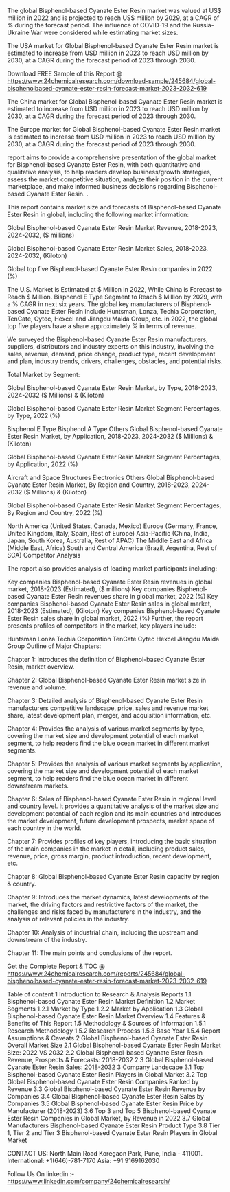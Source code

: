 The global Bisphenol-based Cyanate Ester Resin market was valued at US$ million in 2022 and is projected to reach US$ million by 2029, at a CAGR of % during the forecast period. The influence of COVID-19 and the Russia-Ukraine War were considered while estimating market sizes.

The USA market for Global Bisphenol-based Cyanate Ester Resin market is estimated to increase from USD million in 2023 to reach USD million by 2030, at a CAGR during the forecast period of 2023 through 2030.

Download FREE Sample of this Report @ https://www.24chemicalresearch.com/download-sample/245684/global-bisphenolbased-cyanate-ester-resin-forecast-market-2023-2032-619

The China market for Global Bisphenol-based Cyanate Ester Resin market is estimated to increase from USD million in 2023 to reach USD million by 2030, at a CAGR during the forecast period of 2023 through 2030.

The Europe market for Global Bisphenol-based Cyanate Ester Resin  market is estimated to increase from USD million in 2023 to reach USD million by 2030, at a CAGR during the forecast period of 2023 through 2030.

report aims to provide a comprehensive presentation of the global market for Bisphenol-based Cyanate Ester Resin, with both quantitative and qualitative analysis, to help readers develop business/growth strategies, assess the market competitive situation, analyze their position in the current marketplace, and make informed business decisions regarding Bisphenol-based Cyanate Ester Resin. .

This report contains market size and forecasts of Bisphenol-based Cyanate Ester Resin in global, including the following market information:

Global Bisphenol-based Cyanate Ester Resin Market Revenue, 2018-2023, 2024-2032, ($ millions)

Global Bisphenol-based Cyanate Ester Resin Market Sales, 2018-2023, 2024-2032, (Kiloton)

Global top five Bisphenol-based Cyanate Ester Resin companies in 2022 (%)

The U.S. Market is Estimated at $ Million in 2022, While China is Forecast to Reach $ Million.
Bisphenol E Type Segment to Reach $ Million by 2029, with a % CAGR in next six years.
The global key manufacturers of Bisphenol-based Cyanate Ester Resin include Huntsman, Lonza, Techia Corporation, TenCate, Cytec, Hexcel and Jiangdu Maida Group, etc. in 2022, the global top five players have a share approximately % in terms of revenue.

We surveyed the Bisphenol-based Cyanate Ester Resin manufacturers, suppliers, distributors and industry experts on this industry, involving the sales, revenue, demand, price change, product type, recent development and plan, industry trends, drivers, challenges, obstacles, and potential risks.

Total Market by Segment:

Global Bisphenol-based Cyanate Ester Resin Market, by Type, 2018-2023, 2024-2032 ($ Millions) & (Kiloton)

Global Bisphenol-based Cyanate Ester Resin Market Segment Percentages, by Type, 2022 (%)

Bisphenol E Type
Bisphenol A Type
Others
Global Bisphenol-based Cyanate Ester Resin Market, by Application, 2018-2023, 2024-2032 ($ Millions) & (Kiloton)

Global Bisphenol-based Cyanate Ester Resin Market Segment Percentages, by Application, 2022 (%)

Aircraft and Space Structures
Electronics
Others
Global Bisphenol-based Cyanate Ester Resin Market, By Region and Country, 2018-2023, 2024-2032 ($ Millions) & (Kiloton)

Global Bisphenol-based Cyanate Ester Resin Market Segment Percentages, By Region and Country, 2022 (%)

North America (United States, Canada, Mexico)
Europe (Germany, France, United Kingdom, Italy, Spain, Rest of Europe)
Asia-Pacific (China, India, Japan, South Korea, Australia, Rest of APAC)
The Middle East and Africa (Middle East, Africa)
South and Central America (Brazil, Argentina, Rest of SCA)
Competitor Analysis

The report also provides analysis of leading market participants including:

Key companies Bisphenol-based Cyanate Ester Resin revenues in global market, 2018-2023 (Estimated), ($ millions)
Key companies Bisphenol-based Cyanate Ester Resin revenues share in global market, 2022 (%)
Key companies Bisphenol-based Cyanate Ester Resin sales in global market, 2018-2023 (Estimated), (Kiloton)
Key companies Bisphenol-based Cyanate Ester Resin sales share in global market, 2022 (%)
Further, the report presents profiles of competitors in the market, key players include:

Huntsman
Lonza
Techia Corporation
TenCate
Cytec
Hexcel
Jiangdu Maida Group
Outline of Major Chapters:

Chapter 1: Introduces the definition of Bisphenol-based Cyanate Ester Resin, market overview.

Chapter 2: Global Bisphenol-based Cyanate Ester Resin market size in revenue and volume.

Chapter 3: Detailed analysis of Bisphenol-based Cyanate Ester Resin manufacturers competitive landscape, price, sales and revenue market share, latest development plan, merger, and acquisition information, etc.

Chapter 4: Provides the analysis of various market segments by type, covering the market size and development potential of each market segment, to help readers find the blue ocean market in different market segments.

Chapter 5: Provides the analysis of various market segments by application, covering the market size and development potential of each market segment, to help readers find the blue ocean market in different downstream markets.

Chapter 6: Sales of Bisphenol-based Cyanate Ester Resin in regional level and country level. It provides a quantitative analysis of the market size and development potential of each region and its main countries and introduces the market development, future development prospects, market space of each country in the world.

Chapter 7: Provides profiles of key players, introducing the basic situation of the main companies in the market in detail, including product sales, revenue, price, gross margin, product introduction, recent development, etc.

Chapter 8: Global Bisphenol-based Cyanate Ester Resin capacity by region & country.

Chapter 9: Introduces the market dynamics, latest developments of the market, the driving factors and restrictive factors of the market, the challenges and risks faced by manufacturers in the industry, and the analysis of relevant policies in the industry.

Chapter 10: Analysis of industrial chain, including the upstream and downstream of the industry.

Chapter 11: The main points and conclusions of the report.

Get the Complete Report & TOC @ https://www.24chemicalresearch.com/reports/245684/global-bisphenolbased-cyanate-ester-resin-forecast-market-2023-2032-619

Table of content
1 Introduction to Research & Analysis Reports
1.1 Bisphenol-based Cyanate Ester Resin Market Definition
1.2 Market Segments
1.2.1 Market by Type
1.2.2 Market by Application
1.3 Global Bisphenol-based Cyanate Ester Resin Market Overview
1.4 Features & Benefits of This Report
1.5 Methodology & Sources of Information
1.5.1 Research Methodology
1.5.2 Research Process
1.5.3 Base Year
1.5.4 Report Assumptions & Caveats
2 Global Bisphenol-based Cyanate Ester Resin Overall Market Size
2.1 Global Bisphenol-based Cyanate Ester Resin Market Size: 2022 VS 2032
2.2 Global Bisphenol-based Cyanate Ester Resin Revenue, Prospects & Forecasts: 2018-2032
2.3 Global Bisphenol-based Cyanate Ester Resin Sales: 2018-2032
3 Company Landscape
3.1 Top Bisphenol-based Cyanate Ester Resin Players in Global Market
3.2 Top Global Bisphenol-based Cyanate Ester Resin Companies Ranked by Revenue
3.3 Global Bisphenol-based Cyanate Ester Resin Revenue by Companies
3.4 Global Bisphenol-based Cyanate Ester Resin Sales by Companies
3.5 Global Bisphenol-based Cyanate Ester Resin Price by Manufacturer (2018-2023)
3.6 Top 3 and Top 5 Bisphenol-based Cyanate Ester Resin Companies in Global Market, by Revenue in 2022
3.7 Global Manufacturers Bisphenol-based Cyanate Ester Resin Product Type
3.8 Tier 1, Tier 2 and Tier 3 Bisphenol-based Cyanate Ester Resin Players in Global Market

CONTACT US:
North Main Road Koregaon Park, Pune, India - 411001.
International: +1(646)-781-7170
Asia: +91 9169162030

Follow Us On linkedin :- https://www.linkedin.com/company/24chemicalresearch/
